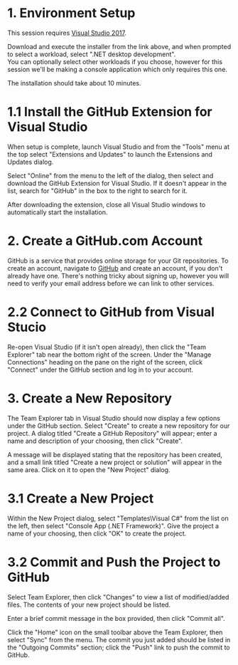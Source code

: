# 1. Environment Setup

This session requires [Visual Studio 2017](https://www.visualstudio.com/thank-you-downloading-visual-studio/?sku=Community&rel=15).  

Download and execute the installer from the link above, and when prompted to select a workload, select ".NET desktop development".  
You can optionally select other workloads if you choose, however for this session we'll be making a console application which only requires this one.

The installation should take about 10 minutes.  

# 1.1 Install the GitHub Extension for Visual Studio

When setup is complete, launch Visual Studio and from the "Tools" menu at the top select "Extensions and Updates" to launch the Extensions and
Updates dialog.

Select "Online" from the menu to the left of the dialog, then select and download the GitHub Extension for Visual Studio.  If it doesn't appear in
the list, search for "GitHub" in the box to the right to search for it.

After downloading the extension, close all Visual Studio windows to automatically start the installation.

# 2. Create a GitHub.com Account

GitHub is a service that provides online storage for your Git repositories.  To create an account, navigate to [GitHub](https://github.com/) and
create an account, if you don't already have one.  There's nothing tricky about signing up, however you will need to verify your email address 
before we can link to other services.

# 2.2 Connect to GitHub from Visual Stucio

Re-open Visual Studio (if it isn't open already), then click the "Team Explorer" tab near the bottom right of the screen.  Under the "Manage Connections"
heading on the pane on the right of the screen, click "Connect" under the GitHub section and log in to your account.

# 3. Create a New Repository

The Team Explorer tab in Visual Studio should now display a few options under the GitHub section.  Select "Create" to create a new repository for
our project.  A dialog titled "Create a GitHub Repository" will appear; enter a name and description of your choosing, then click "Create".

A message will be displayed stating that the repository has been created, and a small link titled "Create a new project or solution" will appear
in the same area.  Click on it to open the "New Project" dialog.

# 3.1 Create a New Project

Within the New Project dialog, select "Templates\Visual C#" from the list on the left, then select "Console App (.NET Framework)".  Give the project
a name of your choosing, then click "OK" to create the project.

# 3.2 Commit and Push the Project to GitHub

Select Team Explorer, then click "Changes" to view a list of modified/added files.  The contents of your new project should be listed.

Enter a brief commit message in the box provided, then click "Commit all".  

Click the "Home" icon on the small toolbar above the Team Explorer, then select "Sync" from the menu.  The commit you just added should be listed in
the "Outgoing Commits" section; click the "Push" link to push the commit to GitHub.